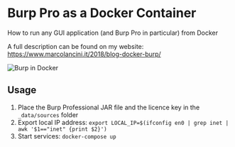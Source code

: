 # Burp Pro as a Docker Container

How to run any GUI application (and Burp Pro in particular) from Docker

A full description can be found on my website: https://www.marcolancini.it/2018/blog-docker-burp/

![Burp in Docker](https://www.marcolancini.it/images/posts/blog_docker_burp_3.jpg)


## Usage

1. Place the Burp Professional JAR file and the licence key in the `_data/sources` folder
2. Export local IP address: `export LOCAL_IP=$(ifconfig en0 | grep inet | awk '$1=="inet" {print $2}')`
3. Start services: `docker-compose up`
